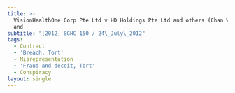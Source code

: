 ```yaml
---
title: >-
  VisionHealthOne Corp Pte Ltd v HD Holdings Pte Ltd and others (Chan Wai Chuen
  and
subtitle: "[2012] SGHC 150 / 24\_July\_2012"
tags:
  - Contract
  - 'Breach, Tort'
  - Misrepresentation
  - 'Fraud and deceit, Tort'
  - Conspiracy
layout: single
---
```


